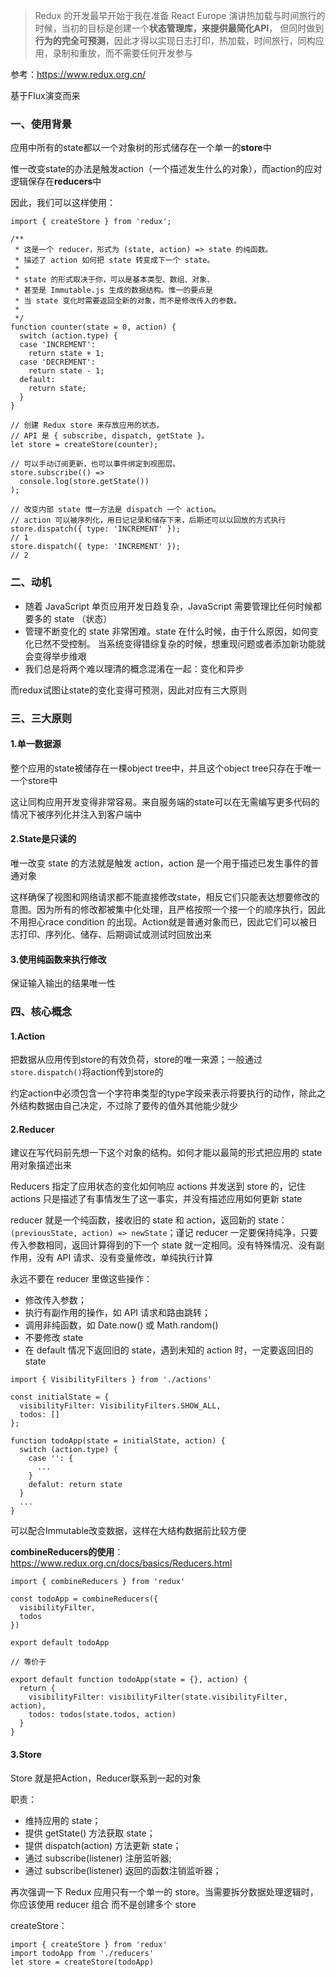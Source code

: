 > Redux 的开发最早开始于我在准备 React Europe 演讲热加载与时间旅行的时候，当初的目标是创建一个**状态管理库，来提供最简化API**，
> 但同时做到**行为的完全可预测**，因此才得以实现日志打印，热加载，时间旅行，同构应用，录制和重放，而不需要任何开发参与

参考：https://www.redux.org.cn/

基于Flux演变而来

### 一、使用背景

应用中所有的state都以一个对象树的形式储存在一个单一的**store**中

惟一改变state的办法是触发action（一个描述发生什么的对象），而action的应对逻辑保存在**reducers**中

因此，我们可以这样使用：

```
import { createStore } from 'redux';

/**
 * 这是一个 reducer，形式为 (state, action) => state 的纯函数。
 * 描述了 action 如何把 state 转变成下一个 state。
 *
 * state 的形式取决于你，可以是基本类型、数组、对象、
 * 甚至是 Immutable.js 生成的数据结构。惟一的要点是
 * 当 state 变化时需要返回全新的对象，而不是修改传入的参数。
 *
 */
function counter(state = 0, action) {
  switch (action.type) {
  case 'INCREMENT':
    return state + 1;
  case 'DECREMENT':
    return state - 1;
  default:
    return state;
  }
}

// 创建 Redux store 来存放应用的状态。
// API 是 { subscribe, dispatch, getState }。
let store = createStore(counter);

// 可以手动订阅更新，也可以事件绑定到视图层。
store.subscribe(() =>
  console.log(store.getState())
);

// 改变内部 state 惟一方法是 dispatch 一个 action。
// action 可以被序列化，用日记记录和储存下来，后期还可以以回放的方式执行
store.dispatch({ type: 'INCREMENT' });
// 1
store.dispatch({ type: 'INCREMENT' });
// 2
```

### 二、动机

- 随着 JavaScript 单页应用开发日趋复杂，JavaScript 需要管理比任何时候都要多的 state （状态）
- 管理不断变化的 state 非常困难。state 在什么时候，由于什么原因，如何变化已然不受控制。 当系统变得错综复杂的时候，想重现问题或者添加新功能就会变得举步维艰
- 我们总是将两个难以理清的概念混淆在一起：变化和异步

而redux试图让state的变化变得可预测，因此对应有三大原则

### 三、三大原则
#### 1.单一数据源
整个应用的state被储存在一棵object tree中，并且这个object tree只存在于唯一一个store中

这让同构应用开发变得非常容易。来自服务端的state可以在无需编写更多代码的情况下被序列化并注入到客户端中

#### 2.State是只读的
唯一改变 state 的方法就是触发 action，action 是一个用于描述已发生事件的普通对象

这样确保了视图和网络请求都不能直接修改state，相反它们只能表达想要修改的意图。因为所有的修改都被集中化处理，且严格按照一个接一个的顺序执行，因此不用担心race condition 的出现。Action就是普通对象而已，因此它们可以被日志打印、序列化、储存、后期调试或测试时回放出来

#### 3.使用纯函数来执行修改
保证输入输出的结果唯一性

### 四、核心概念
#### 1.Action
把数据从应用传到store的有效负荷，store的唯一来源；一般通过`store.dispatch()`将action传到store的

约定action中必须包含一个字符串类型的type字段来表示将要执行的动作，除此之外结构数据由自己决定，不过除了要传的值外其他能少就少

#### 2.Reducer
建议在写代码前先想一下这个对象的结构。如何才能以最简的形式把应用的 state 用对象描述出来

Reducers 指定了应用状态的变化如何响应 actions 并发送到 store 的，记住 actions 只是描述了有事情发生了这一事实，并没有描述应用如何更新 state

reducer 就是一个纯函数，接收旧的 state 和 action，返回新的 state：`(previousState, action) => newState`；谨记 reducer 一定要保持纯净，只要传入参数相同，返回计算得到的下一个 state 就一定相同。没有特殊情况、没有副作用，没有 API 请求、没有变量修改，单纯执行计算

永远不要在 reducer 里做这些操作：
- 修改传入参数；
- 执行有副作用的操作，如 API 请求和路由跳转；
- 调用非纯函数，如 Date.now() 或 Math.random()
- 不要修改 state
- 在 default 情况下返回旧的 state，遇到未知的 action 时，一定要返回旧的 state

```
import { VisibilityFilters } from './actions'

const initialState = {
  visibilityFilter: VisibilityFilters.SHOW_ALL,
  todos: []
};

function todoApp(state = initialState, action) {
  switch (action.type) {
    case '': {
      ...
    }
    defalut: return state
  }
  ...
}
```
可以配合Immutable改变数据，这样在大结构数据前比较方便

**combineReducers的使用**：https://www.redux.org.cn/docs/basics/Reducers.html

```
import { combineReducers } from 'redux'

const todoApp = combineReducers({
  visibilityFilter,
  todos
})

export default todoApp

// 等价于

export default function todoApp(state = {}, action) {
  return {
    visibilityFilter: visibilityFilter(state.visibilityFilter, action),
    todos: todos(state.todos, action)
  }
}
```

#### 3.Store
Store 就是把Action，Reducer联系到一起的对象

职责：
- 维持应用的 state；
- 提供 getState() 方法获取 state；
- 提供 dispatch(action) 方法更新 state；
- 通过 subscribe(listener) 注册监听器;
- 通过 subscribe(listener) 返回的函数注销监听器；

再次强调一下 Redux 应用只有一个单一的 store。当需要拆分数据处理逻辑时，你应该使用 reducer 组合 而不是创建多个 store

createStore：
```
import { createStore } from 'redux'
import todoApp from './reducers'
let store = createStore(todoApp)
```










